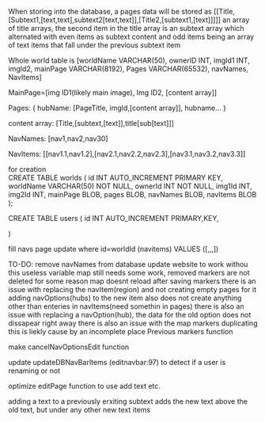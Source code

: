 When storing into the database, a pages data will be stored as [[Title,[Subtext1,[text,text],subtext2[text,text]],[Title2,[subtext1,[text]]]]]
an array of title arrays, the second item in the title array is an subtext array which alternated with even items as subtext content and odd items being an array of text items that fall under the previous subtext item

Whole  world table is [worldName VARCHAR(50), ownerID INT, imgId1 INT, imgId2, mainPage VARCHAR(8192), Pages VARCHAR(65532), navNames, NavItems]

MainPage=[img ID1(likely main image), Img ID2, [content array]]

Pages:
{
    hubName: [PageTitle, imgId,[content array]],
    hubname...
}

content array:
[Title,[subtext,[text]],title[sub[text]]]

NavNames:
[nav1,nav2,nav30]

NavItems:
[[nav1.1,nav1.2],[nav2.1,nav2.2,nav2.3],[nav3.1,nav3.2,nav3.3]]


for creation                    
    CREATE TABLE worlds (
    id INT AUTO_INCREMENT PRIMARY KEY,
    worldName VARCHAR(50) NOT NULL,
    ownerId INT NOT NULL,
    img1Id INT,
    img2Id INT,
    mainPage BLOB,
    pages BLOB,
    navNames BLOB,
    navItems BLOB
);

CREATE TABLE users (
    id INT AUTO_INCREMENT PRIMARY,KEY,
    
)

fill navs page
    update where id=worldId (navitems) VALUES ([,,,])


TO-DO:
remove navNames from database
update website to work withou this useless variable
map still needs some work, removed markers are not deleted for some reason
map doesnt reload after saving markers
there is an issue with replacing the navItem(region) and not creating empty pages for it
    adding navOptions(hubs) to the new item also does not create anything other than enteries in navItems(need somethin in pages)
there is also an issue with replacing a navOption(hub), the data for the old option does not dissapear right away
there is also an issue with the map markers duplicating
    this is liekly cause by an incomplete place Previous markers function

make cancelNavOptionsEdit function

update updateDBNavBarItems (editnavbar:97) to detect if a user is renaming or not

optimize editPage function to use add text etc. 

adding a text to a previously erxiting subtext adds the new text above the old text, but under any other new text items



